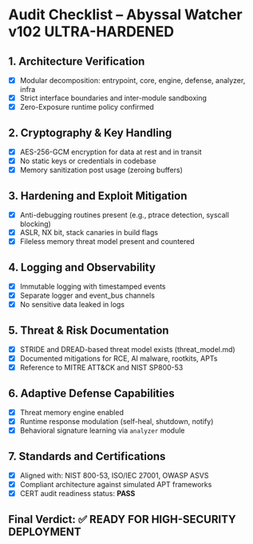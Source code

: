 
# Audit Checklist – Abyssal Watcher v102 ULTRA-HARDENED

## 1. Architecture Verification

- [x] Modular decomposition: entrypoint, core, engine, defense, analyzer, infra
- [x] Strict interface boundaries and inter-module sandboxing
- [x] Zero-Exposure runtime policy confirmed

## 2. Cryptography & Key Handling

- [x] AES-256-GCM encryption for data at rest and in transit
- [x] No static keys or credentials in codebase
- [x] Memory sanitization post usage (zeroing buffers)

## 3. Hardening and Exploit Mitigation

- [x] Anti-debugging routines present (e.g., ptrace detection, syscall blocking)
- [x] ASLR, NX bit, stack canaries in build flags
- [x] Fileless memory threat model present and countered

## 4. Logging and Observability

- [x] Immutable logging with timestamped events
- [x] Separate logger and event_bus channels
- [x] No sensitive data leaked in logs

## 5. Threat & Risk Documentation

- [x] STRIDE and DREAD-based threat model exists (threat_model.md)
- [x] Documented mitigations for RCE, AI malware, rootkits, APTs
- [x] Reference to MITRE ATT&CK and NIST SP800-53

## 6. Adaptive Defense Capabilities

- [x] Threat memory engine enabled
- [x] Runtime response modulation (self-heal, shutdown, notify)
- [x] Behavioral signature learning via `analyzer` module

## 7. Standards and Certifications

- [x] Aligned with: NIST 800-53, ISO/IEC 27001, OWASP ASVS
- [x] Compliant architecture against simulated APT frameworks
- [x] CERT audit readiness status: **PASS**

## Final Verdict: ✅ READY FOR HIGH-SECURITY DEPLOYMENT
